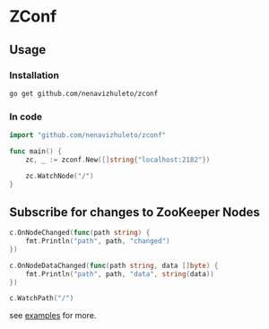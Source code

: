 # ZConf

## Usage


### Installation

```sh
go get github.com/nenavizhuleto/zconf
```

### In code

```go
import "github.com/nenavizhuleto/zconf"

func main() {
	zc, _ := zconf.New([]string{"localhost:2182"})

    zc.WatchNode("/")
}
```

## Subscribe for changes to ZooKeeper Nodes

```go
c.OnNodeChanged(func(path string) {
    fmt.Println("path", path, "changed")
})

c.OnNodeDataChanged(func(path string, data []byte) {
    fmt.Println("path", path, "data", string(data))
})

c.WatchPath("/")
```

see [examples](/examples) for more.
